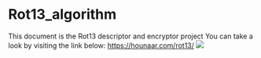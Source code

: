 # Rot13_algorithm
This document is the Rot13 descriptor and encryptor project
You can take a look by visiting the link below:
https://hounaar.com/rot13/
<img src="https://hounaar.com/rot13/pic.png">
